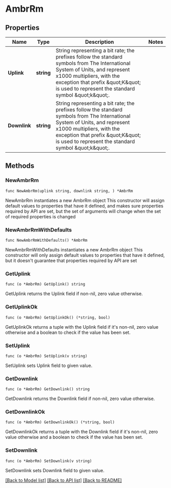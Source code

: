 # AmbrRm

## Properties

Name | Type | Description | Notes
------------ | ------------- | ------------- | -------------
**Uplink** | **string** | String representing a bit rate; the prefixes follow the standard symbols from The International System of Units, and represent x1000 multipliers, with the exception that prefix \&quot;K\&quot; is used to represent the standard symbol \&quot;k\&quot;.  | 
**Downlink** | **string** | String representing a bit rate; the prefixes follow the standard symbols from The International System of Units, and represent x1000 multipliers, with the exception that prefix \&quot;K\&quot; is used to represent the standard symbol \&quot;k\&quot;.  | 

## Methods

### NewAmbrRm

`func NewAmbrRm(uplink string, downlink string, ) *AmbrRm`

NewAmbrRm instantiates a new AmbrRm object
This constructor will assign default values to properties that have it defined,
and makes sure properties required by API are set, but the set of arguments
will change when the set of required properties is changed

### NewAmbrRmWithDefaults

`func NewAmbrRmWithDefaults() *AmbrRm`

NewAmbrRmWithDefaults instantiates a new AmbrRm object
This constructor will only assign default values to properties that have it defined,
but it doesn't guarantee that properties required by API are set

### GetUplink

`func (o *AmbrRm) GetUplink() string`

GetUplink returns the Uplink field if non-nil, zero value otherwise.

### GetUplinkOk

`func (o *AmbrRm) GetUplinkOk() (*string, bool)`

GetUplinkOk returns a tuple with the Uplink field if it's non-nil, zero value otherwise
and a boolean to check if the value has been set.

### SetUplink

`func (o *AmbrRm) SetUplink(v string)`

SetUplink sets Uplink field to given value.


### GetDownlink

`func (o *AmbrRm) GetDownlink() string`

GetDownlink returns the Downlink field if non-nil, zero value otherwise.

### GetDownlinkOk

`func (o *AmbrRm) GetDownlinkOk() (*string, bool)`

GetDownlinkOk returns a tuple with the Downlink field if it's non-nil, zero value otherwise
and a boolean to check if the value has been set.

### SetDownlink

`func (o *AmbrRm) SetDownlink(v string)`

SetDownlink sets Downlink field to given value.



[[Back to Model list]](../README.md#documentation-for-models) [[Back to API list]](../README.md#documentation-for-api-endpoints) [[Back to README]](../README.md)


